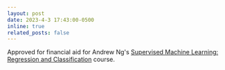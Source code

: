 ```yaml
---
layout: post
date: 2023-4-3 17:43:00-0500
inline: true
related_posts: false
---
```


Approved for financial aid for Andrew Ng's [Supervised Machine Learning: Regression and Classification](https://www.coursera.org/learn/machine-learning) course.
